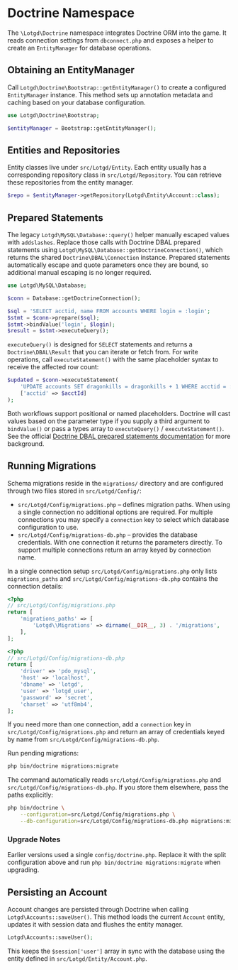 # Doctrine Namespace

The `\Lotgd\Doctrine` namespace integrates Doctrine ORM into the game. It reads
connection settings from `dbconnect.php` and exposes a helper to create an
`EntityManager` for database operations.

## Obtaining an EntityManager

Call `Lotgd\Doctrine\Bootstrap::getEntityManager()` to create a configured
`EntityManager` instance. This method sets up annotation metadata and caching
based on your database configuration.

```php
use Lotgd\Doctrine\Bootstrap;

$entityManager = Bootstrap::getEntityManager();
```

## Entities and Repositories

Entity classes live under `src/Lotgd/Entity`. Each entity usually has a
corresponding repository class in `src/Lotgd/Repository`. You can retrieve these
repositories from the entity manager.

```php
$repo = $entityManager->getRepository(Lotgd\Entity\Account::class);
```

## Prepared Statements

The legacy `Lotgd\MySQL\Database::query()` helper manually escaped values with
`addslashes`. Replace those calls with Doctrine DBAL prepared statements using
`Lotgd\MySQL\Database::getDoctrineConnection()`, which returns the shared
`Doctrine\DBAL\Connection` instance. Prepared statements automatically escape and
quote parameters once they are bound, so additional manual escaping is no longer
required.

```php
use Lotgd\MySQL\Database;

$conn = Database::getDoctrineConnection();

$sql = 'SELECT acctid, name FROM accounts WHERE login = :login';
$stmt = $conn->prepare($sql);
$stmt->bindValue('login', $login);
$result = $stmt->executeQuery();
```

`executeQuery()` is designed for `SELECT` statements and returns a `Doctrine\DBAL\Result`
that you can iterate or fetch from. For write operations, call
`executeStatement()` with the same placeholder syntax to receive the affected row
count:

```php
$updated = $conn->executeStatement(
    'UPDATE accounts SET dragonkills = dragonkills + 1 WHERE acctid = :acctid',
    ['acctid' => $acctId]
);
```

Both workflows support positional or named placeholders. Doctrine will cast
values based on the parameter type if you supply a third argument to
`bindValue()` or pass a types array to `executeQuery()` / `executeStatement()`.
See the official [Doctrine DBAL prepared statements documentation](https://www.doctrine-project.org/projects/doctrine-dbal/en/latest/reference/data-retrieval-and-manipulation.html#prepared-statements)
for more background.

## Running Migrations

Schema migrations reside in the `migrations/` directory and are configured
through two files stored in `src/Lotgd/Config/`:

* `src/Lotgd/Config/migrations.php` – defines migration paths. When using a single
  connection no additional options are required. For multiple connections you
  may specify a `connection` key to select which database configuration to use.
* `src/Lotgd/Config/migrations-db.php` – provides the database credentials. With one
  connection it returns the parameters directly. To support multiple connections
  return an array keyed by connection name.

In a single connection setup `src/Lotgd/Config/migrations.php` only lists
`migrations_paths` and `src/Lotgd/Config/migrations-db.php` contains the connection
details:

```php
<?php
// src/Lotgd/Config/migrations.php
return [
    'migrations_paths' => [
        'Lotgd\\Migrations' => dirname(__DIR__, 3) . '/migrations',
    ],
];
```

```php
<?php
// src/Lotgd/Config/migrations-db.php
return [
    'driver' => 'pdo_mysql',
    'host' => 'localhost',
    'dbname' => 'lotgd',
    'user' => 'lotgd_user',
    'password' => 'secret',
    'charset' => 'utf8mb4',
];
```

If you need more than one connection, add a `connection` key in
`src/Lotgd/Config/migrations.php` and return an array of credentials keyed by name from
`src/Lotgd/Config/migrations-db.php`.

Run pending migrations:

```bash
php bin/doctrine migrations:migrate
```

The command automatically reads `src/Lotgd/Config/migrations.php` and
`src/Lotgd/Config/migrations-db.php`. If you store them elsewhere, pass the paths
explicitly:

```bash
php bin/doctrine \
    --configuration=src/Lotgd/Config/migrations.php \
    --db-configuration=src/Lotgd/Config/migrations-db.php migrations:migrate
```

### Upgrade Notes

Earlier versions used a single `config/doctrine.php`. Replace it with the split
configuration above and run `php bin/doctrine migrations:migrate` when
upgrading.

## Persisting an Account

Account changes are persisted through Doctrine when calling
`Lotgd\Accounts::saveUser()`. This method loads the current `Account` entity,
updates it with session data and flushes the entity manager.

```php
Lotgd\Accounts::saveUser();
```

This keeps the `$session['user']` array in sync with the database using the
entity defined in `src/Lotgd/Entity/Account.php`.
